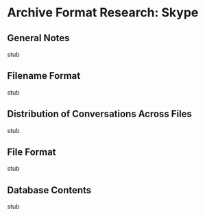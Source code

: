 Archive Format Research: Skype
==============================


General Notes
-------------

stub


Filename Format
---------------

stub


Distribution of Conversations Across Files
------------------------------------------

stub


File Format
-----------

stub


Database Contents
-----------------

stub
